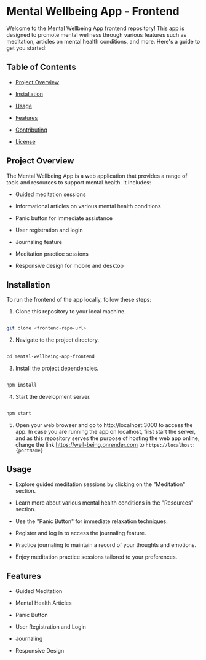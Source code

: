 # Mental Wellbeing App - Frontend

Welcome to the Mental Wellbeing App frontend repository! This app is designed to promote mental wellness through various features such as meditation, articles on mental health conditions, and more. Here's a guide to get you started:

## Table of Contents

- [Project Overview](#project-overview)

- [Installation](#installation)

- [Usage](#usage)

- [Features](#features)

- [Contributing](#contributing)

- [License](#license)

## Project Overview

The Mental Wellbeing App is a web application that provides a range of tools and resources to support mental health. It includes:

- Guided meditation sessions

- Informational articles on various mental health conditions

- Panic button for immediate assistance

- User registration and login

- Journaling feature

- Meditation practice sessions

- Responsive design for mobile and desktop

## Installation

To run the frontend of the app locally, follow these steps:

1. Clone this repository to your local machine.

```sh

git clone <frontend-repo-url>

```

2. Navigate to the project directory.

```sh

cd mental-wellbeing-app-frontend

```

3. Install the project dependencies.

```sh

npm install

```

4. Start the development server.

```sh

npm start

```

5. Open your web browser and go to http://localhost:3000 to access the app.
   In case you are running the app on localhost, first start the server, and as this repository serves the purpose of hosting the web app online, change the link https://well-being.onrender.com to `https://localhost:{portName}`

## Usage

- Explore guided meditation sessions by clicking on the "Meditation" section.

- Learn more about various mental health conditions in the "Resources" section.

- Use the "Panic Button" for immediate relaxation techniques.

- Register and log in to access the journaling feature.

- Practice journaling to maintain a record of your thoughts and emotions.

- Enjoy meditation practice sessions tailored to your preferences.

## Features

- Guided Meditation

- Mental Health Articles

- Panic Button

- User Registration and Login

- Journaling

- Responsive Design
